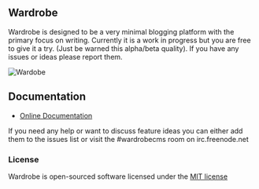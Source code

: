 ## Wardrobe

Wardrobe is designed to be a very minimal blogging platform with the primary focus on writing. Currently it is a work in progress but you are free to give it a try. (Just be warned this alpha/beta quality). If you have any issues or ideas please report them.

![Wardobe](http://wardrobecms.com/media/wardrobe-air-large.png)

## Documentation

* [Online Documentation](http://wardrobecms.com/docs)

If you need any help or want to discuss feature ideas you can either add them to the issues list or visit the #wardrobecms room on irc.freenode.net


### License

Wardrobe is open-sourced software licensed under the [MIT license](http://opensource.org/licenses/MIT)
